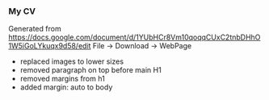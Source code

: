 ### My CV

Generated from https://docs.google.com/document/d/1YUbHCr8Vm10qoqqCUxC2tnbDHhO1W5iGoLYkuqx9d58/edit
File -> Download -> WebPage

- replaced images to lower sizes
- removed paragraph on top before main H1
- removed margins from h1
- added margin: auto to body
